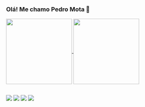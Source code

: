 ### Olá! Me chamo Pedro Mota 👋

<a href="https://github.com/mota-pedro/github-readme-stats">
  <img height=180 align="center" src="https://github-readme-stats.vercel.app/api?username=mota-pedro&show_icons=true&theme=radical" />
</a>
<a href="https://github.com/mota-pedro/convoychat">
  <img height=180 align="center" src="https://github-readme-stats.vercel.app/api/top-langs?username=mota-pedro&layout=compact&langs_count=8&card_width=320&theme=radical" />
</a>

##

<div> 
  <a href="https://www.instagram.com/pedromotagtr" target="_blank"><img src="https://img.shields.io/badge/-Instagram-%23E4405F?style=for-the-badge&logo=instagram&logoColor=white" target="_blank"></a>
  <a href="https://www.discordapp.com/users/365785609278717963" target="_blank"><img src="https://img.shields.io/badge/Discord-7289DA?style=for-the-badge&logo=discord&logoColor=white" target="_blank"></a> 
  <a href = "mailto:pedrohmrito@gmail.com"><img src="https://img.shields.io/badge/gmail-%23EA4335.svg?&style=for-the-badge&logo=gmail&logoColor=white"></a>
  <a href="https://www.linkedin.com/in/pedro-mota-501b09282" target="_blank"><img src="https://img.shields.io/badge/-LinkedIn-%230077B5?style=for-the-badge&logo=linkedin&logoColor=white" target="_blank"></a> 
</div>

<!--
**mota-pedro/mota-pedro** is a ✨ _special_ ✨ repository because its `README.md` (this file) appears on your GitHub profile.

Here are some ideas to get you started:

- 🔭 I’m currently working on ...
- 🌱 I’m currently learning ...
- 👯 I’m looking to collaborate on ...
- 🤔 I’m looking for help with ...
- 💬 Ask me about ...
- 📫 How to reach me: ...
- 😄 Pronouns: ...
- ⚡ Fun fact: ...
-->
